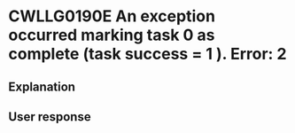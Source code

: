 # CWLLG0190E An exception occurred marking task 0 as complete (task success = 1 ).  Error: 2

## Explanation

## User response